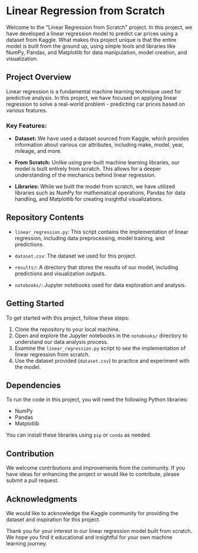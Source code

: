 # Linear Regression from Scratch

Welcome to the "Linear Regression from Scratch" project. In this project, we have developed a linear regression model to predict car prices using a dataset from Kaggle. What makes this project unique is that the entire model is built from the ground up, using simple tools and libraries like NumPy, Pandas, and Matplotlib for data manipulation, model creation, and visualization.

## Project Overview

Linear regression is a fundamental machine learning technique used for predictive analysis. In this project, we have focused on applying linear regression to solve a real-world problem - predicting car prices based on various features.

### Key Features:

- **Dataset:** We have used a dataset sourced from Kaggle, which provides information about various car attributes, including make, model, year, mileage, and more.

- **From Scratch:** Unlike using pre-built machine learning libraries, our model is built entirely from scratch. This allows for a deeper understanding of the mechanics behind linear regression.

- **Libraries:** While we built the model from scratch, we have utilized libraries such as NumPy for mathematical operations, Pandas for data handling, and Matplotlib for creating insightful visualizations.

## Repository Contents

- `linear_regression.py`: This script contains the implementation of linear regression, including data preprocessing, model training, and predictions.

- `dataset.csv`: The dataset we used for this project.

- `results/`: A directory that stores the results of our model, including predictions and visualization outputs.

- `notebooks/`: Jupyter notebooks used for data exploration and analysis.

## Getting Started

To get started with this project, follow these steps:

1. Clone the repository to your local machine.
2. Open and explore the Jupyter notebooks in the `notebooks/` directory to understand our data analysis process.
3. Examine the `linear_regression.py` script to see the implementation of linear regression from scratch.
4. Use the dataset provided (`dataset.csv`) to practice and experiment with the model.

## Dependencies

To run the code in this project, you will need the following Python libraries:

- NumPy
- Pandas
- Matplotlib

You can install these libraries using `pip` or `conda` as needed.

## Contribution

We welcome contributions and improvements from the community. If you have ideas for enhancing the project or would like to contribute, please submit a pull request.

## Acknowledgments

We would like to acknowledge the Kaggle community for providing the dataset and inspiration for this project.

Thank you for your interest in our linear regression model built from scratch. We hope you find it educational and insightful for your own machine learning journey.

